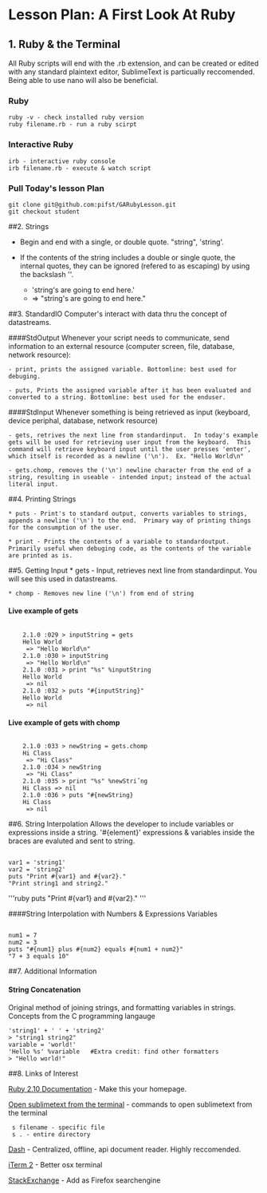 # Lesson Plan: A First Look At Ruby

## 1. Ruby & the Terminal

All Ruby scripts will end with the .rb extension, and can be created or edited with any standard plaintext editor, SublimeText is particually reccomended.  Being able to use nano will also be beneficial.

### Ruby
    ruby -v - check installed ruby version
    ruby filename.rb - run a ruby scirpt

### Interactive Ruby

    irb - interactive ruby console
    irb filename.rb - execute & watch script
    
### Pull Today's lesson Plan
    git clone git@github.com:pifst/GARubyLesson.git
    git checkout student

##2. Strings
* Begin and end with a single, or double quote. "string", 'string'.  

* If the contents of the string includes a double or single quote, the internal quotes, they can be ignored (refered to as escaping) by using the backslash '\'.
    - 'string\'s are  going to end here.'
    - => "string's are  going to end here."

##3. StandardIO
Computer's interact with data thru the concept of datastreams.

####StdOutput
Whenever your script needs to communicate, send information to an external resource (computer screen, file, database, network resource):

    - print, prints the assigned variable. Bottomline: best used for debuging.

    - puts, Prints the assigned variable after it has been evaluated and converted to a string. Bottomline: best used for the enduser.
    
####StdInput
Whenever something is being retrieved as input (keyboard, device periphal, database, network resource)

    - gets, retrives the next line from standardinput.  In today's example gets will be used for retrieving user input from the keyboard.  This command will retrieve keyboard input until the user presses 'enter', which itself is recorded as a newline ('\n').  Ex. "Hello World\n"

    - gets.chomp, removes the ('\n') newline character from the end of a string, resulting in useable - intended input; instead of the actual literal input.

##4. Printing Strings

    * puts - Print's to standard output, converts variables to strings, appends a newline ('\n') to the end.  Primary way of printing things for the consumption of the user.
      
    * print - Prints the contents of a variable to standardoutput.  Primarily useful when debuging code, as the contents of the variable are printed as is.

##5. Getting Input
    * gets - Input, retrieves next line from standardinput.  You will see this used in datastreams.

    * chomp - Removes new line ('\n') from end of string

#### Live example of gets 
<code>
    2.1.0 :029 > inputString = gets
    Hello World
     => "Hello World\n"
    2.1.0 :030 > inputString
     => "Hello World\n"
    2.1.0 :031 > print "%s" %inputString
    Hello World
     => nil
    2.1.0 :032 > puts "#{inputString}"
    Hello World
     => nil
</code>

#### Live example of gets with chomp
<code>
    2.1.0 :033 > newString = gets.chomp
    Hi Class
     => "Hi Class"
    2.1.0 :034 > newString
     => "Hi Class"
    2.1.0 :035 > print "%s" %newStri˝ng
    Hi Class => nil
    2.1.0 :036 > puts "#{newString}
    Hi Class
     => nil
</code>

##6. String Interpolation 
Allows the developer to include variables or expressions inside a string.  '#{element}' expressions & variables inside the braces are evaluted and sent to string. 

<code>
var1 = 'string1'
var2 = 'string2'
puts "Print #{var1} and #{var2}."
"Print string1 and string2."
</code>

'''ruby
puts "Print #{var1} and #{var2}."
'''

####String Interpolation with Numbers & Expressions
Variables 

<code>
num1 = 7
num2 = 3
puts "#{num1} plus #{num2} equals #{num1 + num2}"
"7 + 3 equals 10"
</code>

##7. Additional Information

#### String Concatenation
Original method of joining strings, and formatting variables in strings.  Concepts from the C programming langauge

    'string1' + ' ' + 'string2'
    > "string1 string2"
    variable = 'world!'
    'Hello %s' %variable   #Extra credit: find other formatters
    > "Hello world!"

##8. Links of Interest

[Ruby 2.10 Documentation](http://docs.rubydocs.org/ruby-2-1-0/) - Make this your homepage.

[Open sublimetext from the terminal](https://gist.github.com/artero/1236170) - commands to open sublimetext from the terminal

     s filename - specific file
     s . - entire directory

[Dash](http://kapeli.com/dash) - Centralized, offline, api document reader.  Highly reccomended.

[iTerm 2](http://www.iterm2.com/) - Better osx terminal

[StackExchange](http://www.stackexchange.com) - Add as Firefox searchengine
